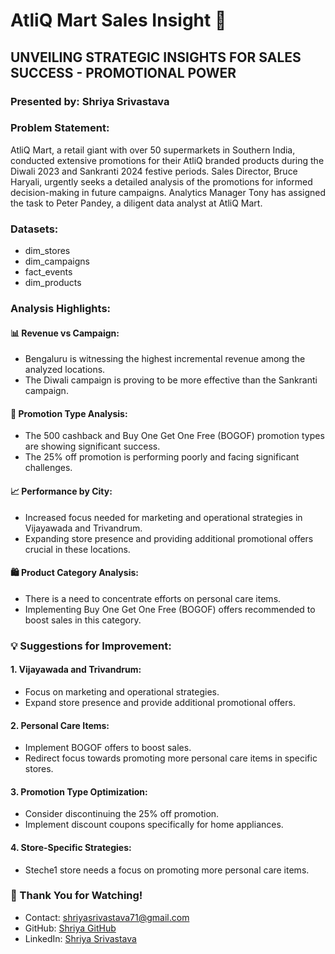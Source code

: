 # AtliQ Mart Sales Insight 🚀

## UNVEILING STRATEGIC INSIGHTS FOR SALES SUCCESS - PROMOTIONAL POWER

### Presented by: Shriya Srivastava

### Problem Statement:
AtliQ Mart, a retail giant with over 50 supermarkets in Southern India, conducted extensive promotions for their AtliQ branded products during the Diwali 2023 and Sankranti 2024 festive periods. Sales Director, Bruce Haryali, urgently seeks a detailed analysis of the promotions for informed decision-making in future campaigns. Analytics Manager Tony has assigned the task to Peter Pandey, a diligent data analyst at AtliQ Mart.

### Datasets:

- dim_stores
- dim_campaigns
- fact_events
- dim_products

### Analysis Highlights:

#### 📊 Revenue vs Campaign:

- Bengaluru is witnessing the highest incremental revenue among the analyzed locations.
- The Diwali campaign is proving to be more effective than the Sankranti campaign.

#### 🚀 Promotion Type Analysis:

- The 500 cashback and Buy One Get One Free (BOGOF) promotion types are showing significant success.
- The 25% off promotion is performing poorly and facing significant challenges.

#### 📈 Performance by City:

- Increased focus needed for marketing and operational strategies in Vijayawada and Trivandrum.
- Expanding store presence and providing additional promotional offers crucial in these locations.

#### 🛍 Product Category Analysis:

- There is a need to concentrate efforts on personal care items.
- Implementing Buy One Get One Free (BOGOF) offers recommended to boost sales in this category.

### 💡 Suggestions for Improvement:

#### 1. Vijayawada and Trivandrum:

- Focus on marketing and operational strategies.
- Expand store presence and provide additional promotional offers.

#### 2. Personal Care Items:

- Implement BOGOF offers to boost sales.
- Redirect focus towards promoting more personal care items in specific stores.

#### 3. Promotion Type Optimization:

- Consider discontinuing the 25% off promotion.
- Implement discount coupons specifically for home appliances.

#### 4. Store-Specific Strategies:

- Steche1 store needs a focus on promoting more personal care items.

### 🙏 Thank You for Watching!

- Contact: shriyasrivastava71@gmail.com
- GitHub: [Shriya GitHub](https://github.com/shriyaa01)
- LinkedIn: [Shriya Srivastava](https://www.linkedin.com/in/ershriyasrivastava)


